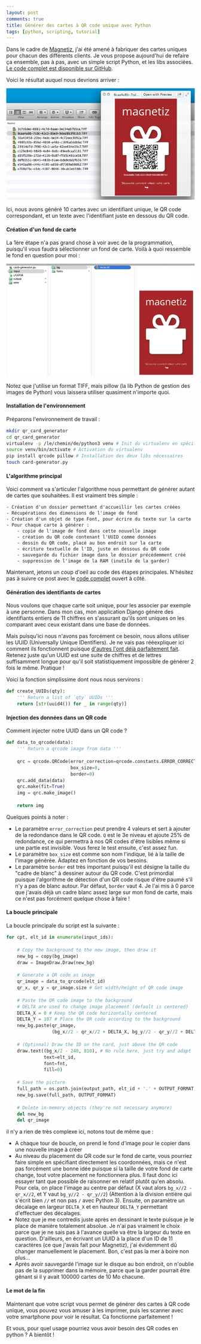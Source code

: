 ```yaml
---
layout: post
comments: true
title: Générer des cartes à QR code unique avec Python
tags: [python, scripting, tutorial]
---
```


Dans le cadre de [Magnetiz](http://www.magnetiz.fr), j'ai été amené à fabriquer des cartes uniques pour chacun des différents clients. Je vous propose aujourd'hui de refaire ça ensemble, pas à pas, avec un simple script Python, et les libs associées. [Le code complet est disponible sur GitHub](https://github.com/ddahan/qrcode-cards-generator).


Voici le résultat auquel nous devrions arriver :

<img src="/res/misc/qr-result.png" class="img-responsive">

Ici, nous avons généré 10 cartes avec un identifiant unique, le QR code correspondant, et un texte avec l'identifiant juste en dessous du QR code.

#### Création d'un fond de carte

La 1ère étape n'a pas grand chose à voir avec de la programmation, puisqu'il vous faudra sélectionner un fond de carte. Voilà à quoi ressemble le fond en question pour moi :

<img src="/res/misc/qr-background.png" class="img-responsive">

Notez que j'utilise un format TIFF, mais pillow (la lib Python de gestion des images de Python) vous laissera utiliser quasiment n'importe quoi.

#### Installation de l'environnement

Préparons l'environnement de travail :

``` bash
mkdir qr_card_generator
cd qr_card_generator
virtualenv -p /le/chemin/de/python3 venv # Init du virtualenv en spécifiant le chemin de Python3 (sur mon système, Python 2.7 est par défaut)
source venv/bin/activate # Activation du virtualenv
pip install qrcode pillow # Installation des deux libs nécessaires
touch card-generator.py
```

#### L'algorithme principal

Voici comment va s'articuler l'algorithme nous permettant de générer autant de cartes que souhaitées. Il est vraiment très simple :

```
- Création d'un dossier permettant d'accueillir les cartes créées
- Récupérations des dimensions de l'image de fond
- Création d'un objet de type Font, pour écrire du texte sur la carte 
- Pour chaque carte à générer :
    - copie de l'image de fond dans cette nouvelle image
    - création du QR code contenant l'UUID comme données
    - dessin du QR code, placé au bon endroit sur la carte
    - écriture textuelle de l'ID, juste en dessous du QR code
    - sauvegarde du fichier image dans le dossier précédemment créé
    - suppression de l'image de la RAM (inutile de la garder)
```

Maintenant, jetons un coup d'oeil au code des étapes principales. N'hésitez pas à suivre ce post avec le [code complet](https://github.com/ddahan/qrcode-cards-generator) ouvert à côté.

#### Génération des identifiants de cartes

Nous voulons que chaque carte soit unique, pour les associer par exemple à une personne. Dans mon cas, mon application Django génère des identifiants entiers de 11 chiffres en s'assurant qu'ils sont uniques on les comparant avec ceux existant dans une base de données. 

Mais puisqu'ici nous n'avons pas forcément ce besoin, nous allons utiliser les UUID (Universally Unique IDentifiers). Je ne vais pas rééexpliquer ici comment ils fonctionnent puisque [d'autres l'ont déjà parfaitement fait](http://sametmax.com/quest-ce-quun-uuid-et-a-quoi-ca-sert/). Retenez juste qu'un UUID est une suite de chiffres et de lettres suffisamment longue pour qu'il soit statistiquement impossible de générer 2 fois le même. Pratique !

Voici la fonction simplissime dont nous nous servirons :

``` python
def create_UUIDs(qty):
    ''' Return a list of `qty` UUIDs '''
    return [str(uuid4()) for _ in range(qty)]
```

#### Injection des données dans un QR code

Comment injecter notre UUID dans un QR code ?

``` python
def data_to_qrcode(data):
    ''' Return a qrcode image from data '''

    qrc = qrcode.QRCode(error_correction=qrcode.constants.ERROR_CORRECT_Q,
                        box_size=8,
                        border=0)
    qrc.add_data(data)
    qrc.make(fit=True)
    img = qrc.make_image()

    return img
```

Quelques points à noter :

- Le paramètre `error_correction` peut prendre 4 valeurs et sert à ajouter de la redondance dans le QR code. `Q` est le 3e niveau et ajoute 25% de redondance, ce qui permettra à nos QR codes d'être lisibles même si une partie est invisible. Vous ferez le test ensuite, c'est assez fun. 
- Le paramètre `box_size` est comme son nom l'indique, lié à la taille de l'image générée. Adaptez en fonction de vos besoins.
- Le paramètre `border` est très important puisqu'il est désigne la taille du "cadre de blanc" à dessiner autour du QR code. C'est primordial puisque l'algorithme de détection d'un QR code risque d'être paumé s'il n'y a pas de blanc autour. Par défaut, `border` vaut 4. Je l'ai mis à 0 parce que j'avais déjà un cadre blanc assez large sur mon fond de carte, mais ce n'est pas forcément quelque chose à faire !

#### La boucle principale

La boucle principale du script est la suivante :

``` python
for cpt, elt_id in enumerate(input_ids):

    # Copy the background to the new image, then draw it
    new_bg = copy(bg_image)
    draw = ImageDraw.Draw(new_bg)

    # Generate a QR code as image
    qr_image = data_to_qrcode(elt_id)
    qr_x, qr_y = qr_image.size # Get width/height of QR code image

    # Paste the QR code image to the background
    # DELTA are used to change image placement (default is centered)
    DELTA_X = 0 # Keep the QR code horizontally centered
    DELTA_Y = 107 # Place the QR code according to the background
    new_bg.paste(qr_image,
                 (bg_x//2 - qr_x//2 + DELTA_X, bg_y//2 - qr_y//2 + DELTA_Y))

    # (Optinnal) Draw the ID on the card, just above the QR code
    draw.text((bg_x/2 - 240, 810), # No rule here, just try and adapt
              text=elt_id,
              font=fnt,
              fill=0)

    # Save the picture
    full_path = os.path.join(output_path, elt_id + '.' + OUTPUT_FORMAT)
    new_bg.save(full_path, OUTPUT_FORMAT)

    # Delete in-memory objects (they're not necessary anymore)
    del new_bg
    del qr_image
```

il n'y a rien de très complexe ici, notons tout de même que :

- A chaque tour de boucle, on prend le fond d'image pour le copier dans une nouvelle image à créer
- Au niveau du placement du QR code sur le fond de carte, vous pourriez faire simple en spécifiant directement les coordonnées, mais ce n'est pas forcément une bonne idée puisque si la taille de votre fond de carte change, tout votre placement ne fonctionnera plus. Il faut donc ici essayer tant que possible de raisonner en relatif plutôt qu'en absolu. Pour cela, on place l'image au centre par défaut (X vaut alors `bg_x//2 - qr_x//2`, et Y vaut `bg_y//2 - qr_y//2`) (Attention à la division entière qui s'écrit bien `//` et non pas `/` avec Python 3). Ensuite, on paramètre un décalage en largeur `DELTA_X` et en hauteur `DELTA_Y` permettant d'effectuer des décalages.
- Notez que je me contredis juste après en dessinant le texte puisque je le place de manière totalement absolue. Je n'ai pas vraiment le choix parce que je ne sais pas à l'avance quelle va être la largeur du texte en question. D'ailleurs, en écrivant un UUID à la place d'un ID de 11 caractères (ce que j'avais fait pour Magnetiz), j'ai évidemment dû changer manuellement le placement. Bon, c'est pas la mer à boire non plus...
- Après avoir sauvegardé l'image sur le disque au bon endroit, on n'oublie pas de la supprimer dans la mémoire, parce que la garder pourrait être gênant si il y avait 100000 cartes de 10 Mo chacune.

#### Le mot de la fin

Maintenant que votre script vous permet de générer des cartes à QR code unique, vous pouvez vous amuser à les imprimer, puis les scanner avec votre smartphone pour voir le résultat. Ca fonctionne parfaitement !

Et vous, pour quel usage pourriez vous avoir besoin des QR codes en python ?
A bientôt !

